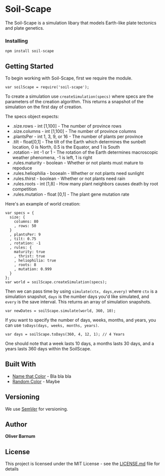 # Soil-Scape

The Soil-Scape is a simulation libary that models Earth-like plate tectonics and plate genetics. 

### Installing

```
npm install soil-scape
```
## Getting Started

To begin working with Soil-Scape, first we require the module.
```
var soilScape = require('soil-scape');
```
To create a simulation use `createSimulation(specs)` where specs are the parameters of the creation algorithm. This returns a snapshot of the simulation on the first day of creation. 

The specs object expects:
* .size.rows - int [1,100] - The number of province rows
* .size.columns - int [1,100] - The number of province columns
* .plantsPer - int 1, 3, 9, or 16 - The number of plants per province
* .tilt - float[0,1] - The tilt of the Earth which determines the sunbelt location, 0 is North, 0.5 is the Equator, and 1 is South
* .rotation - int -1 or 1 - The rotation of the Earth determines macroscopic weather phenomena, -1 is left, 1 is right
* .rules.maturity - boolean - Whether or not plants must mature to repoduce 
* .rules.heliophilia - booealn - Whether or not plants need sunlight
* .rules.thirst - boolean - Whether or not plants need rain
* .rules.roots - int [1,8] - How many plant neighbors causes death by root competition
* .rules.mutation - float [0,1] - The plant gene mutation rate

Here's an example of world creation:
```
var specs = {
  size: {
    columns: 80
    , rows: 50
  }
  , plantsPer: 9
  , tilt: 0.75
  , rotation: -1
  , rules: {
    maturity: true
    , thrist: true
    , heliophilia: true
    , roots: 8
    , mutation: 0.999
  }
};
var world = soilScape.createSimulation(specs);
```

Then we can pass time by using `simulate(ctx, days,every)` where `ctx` is a simulation snapshot, `days` is the number days you'd like simulated, and `every` is the save interval. This returns an array of simulation snapshots.
```
var newDates = soilScape.simulate(world, 360, 10);
```
If you want to specify the number of days, weeks, months, and years, you can use `toDays(days, weeks, months, years)`.
```
var days = soilScape.toDays(360, 4, 12, 1); // 4 Years
```
One should note that a week lasts 10 days, a months lasts 30 days, and a years lasts 360 days within the SoilScape. 

## Built With

* [Name that Color](http://chir.ag/projects/name-that-color/) - Bla bla bla
* [Random Color](https://randomcolor.llllll.li/) - Maybe

## Versioning

We use [SemVer](http://semver.org/) for versioning.

## Author

**Oliver Barnum** 

## License

This project is licensed under the MIT License - see the [LICENSE.md](LICENSE.md) file for details